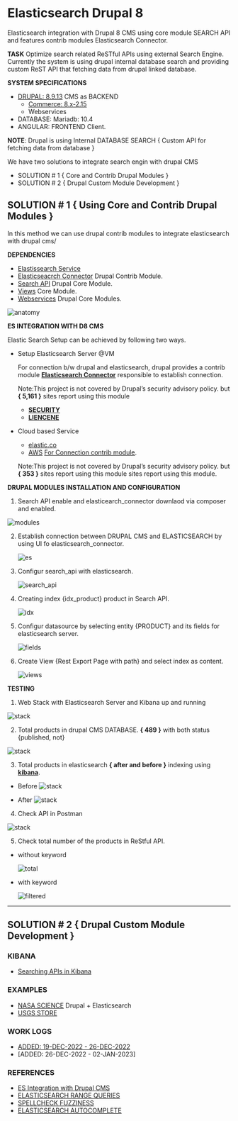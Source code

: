 # Elasticsearch Drupal 8

Elasticsearch integration with Drupal 8 CMS using core module SEARCH API and features contrib modules Elasticsearch Connector.

**TASK** Optimize search related ReSTful APIs using external Search Engine. Currently the system is using drupal internal database search and providing custom ReST API that fetching data from drupal linked database.

**SYSTEM SPECIFICATIONS**

- [DRUPAL: 8.9.13](https://www.drupal.org/project/drupal/releases/8.9.13) CMS as BACKEND
  - [Commerce: 8.x-2.15](https://www.drupal.org/project/commerce/releases/8.x-2.15)
  - Webservices
- DATABASE: Mariadb: 10.4
- ANGULAR: FRONTEND Client.

**NOTE**: Drupal is using Internal DATABASE SEARCH { Custom API for fetching data from database }

We have two solutions to integrate search engin with drupal CMS

- SOLUTION # 1 { Core and Contrib Drupal Modules }
- SOLUTION # 2 { Drupal Custom Module Development }

## SOLUTION # 1 { Using Core and Contrib Drupal Modules }

In this method we can use drupal contrib modules to integrate elasticsearch with drupal cms/

**DEPENDENCIES**

- [Elastissearch Service](https://www.elastic.co/)
- [Elasticseacrch Connector](https://www.drupal.org/project/elasticsearch_connector) Drupal Contrib Module.
- [Search API](https://www.drupal.org/project/drupal/releases/8.9.13) Drupal Core Module.
- [Views](https://www.drupal.org/project/drupal/releases/8.9.13) Core Module.
- [Webservices](https://www.drupal.org/project/drupal/releases/8.9.13) Drupal Core Modules.

![anatomy](https://github.com/arsibux/elasticsearch-drupal/blob/main/_draw/anatomy.png)

**ES INTEGRATION WITH D8 CMS**

Elastic Search Setup can be achieved by following two ways.

- Setup Elasticsearch Server @VM

  For connection b/w drupal and elasticsearch, drupal provides a contrib module [**Elasticsearch Connector**](https://www.drupal.org/project/elasticsearch_connector) responsible to establish connection.

  Note:This project is not covered by Drupal’s security advisory policy.
  but **{ 5,161 }** sites report using this module

  - [**SECURITY**](https://github.com/arsibux/elasticsearch-drupal/blob/main/_progress/SECURITY.md)
  - [**LIENCENE**](https://github.com/arsibux/elasticsearch-drupal/blob/main/_progress/LICENSE.md)

- Cloud based Service

  - [elastic.co](https://www.elastic.co/cloud/)
  - [AWS](https://aws.amazon.com/marketplace/pp/prodview-voru33wi6xs7k)
    [For Connection contrib module](https://www.drupal.org/project/elasticsearch_aws_connector).

  Note:This project is not covered by Drupal’s security advisory policy.
  but **{ 353 }** sites report using this module sites report using this module.

**DRUPAL MODULES INSTALLATION AND CONFIGURATION**

1. Search API enable and elasticearch_connector downlaod via composer and enabled.

![modules](https://github.com/arsibux/elasticsearch-drupal/blob/main/images/steps/es_enabled.png)

2. Establish connection between DRUPAL CMS and ELASTICSEARCH by using UI fo elasticsearch_connector.

   ![es](https://github.com/arsibux/elasticsearch-drupal/blob/main/images/steps/es.png)

3. Configur search_api with elasticsearch.

   ![search_api](https://github.com/arsibux/elasticsearch-drupal/blob/main/images/steps/search_api.png)

4. Creating index {idx_product} product in Search API.

   ![idx](https://github.com/arsibux/elasticsearch-drupal/blob/main/images/steps/idx.png)

5. Configur datasource by selecting entity {PRODUCT} and its fields for elasticsearch server.

   ![fields](https://github.com/arsibux/elasticsearch-drupal/blob/main/images/steps/idx.png)

6. Create View {Rest Export Page with path} and select index as content.

   ![views](https://github.com/arsibux/elasticsearch-drupal/blob/main/images/steps/view.png)

**TESTING**

1. Web Stack with Elasticsearch Server and Kibana up and running

![stack](https://github.com/arsibux/elasticsearch-drupal/blob/main/images/testing/stack.png)

2. Total products in drupal CMS DATABASE. **{ 489 }** with both status {published, not}

![stack](https://github.com/arsibux/elasticsearch-drupal/blob/main/images/testing/db.png)

3. Total products in elasticsearch **{ after and before }** indexing using [**kibana**](https://github.com/arsibux/elasticsearch-drupal/blob/main/_progress/KIBANA.md).

- Before
  ![stack](https://github.com/arsibux/elasticsearch-drupal/blob/main/images/testing/before.png)

- After
  ![stack](https://github.com/arsibux/elasticsearch-drupal/blob/main/images/testing/after.png)

4. Check API in Postman

![stack](https://github.com/arsibux/elasticsearch-drupal/blob/main/images/testing/postman.png)

5. Check total number of the products in ReStful API.

- without keyword

  ![total](https://github.com/arsibux/elasticsearch-drupal/blob/main/images/testing/total.png)

- with keyword

  ![filtered](https://github.com/arsibux/elasticsearch-drupal/blob/main/images/testing/filtered.png)

<hr>

## SOLUTION # 2 { Drupal Custom Module Development }

<!-- ### NEW MODULE { zain_elasticsearch } -->

### KIBANA

- [Searching APIs in Kibana](https://github.com/arsibux/elasticsearch-drupal/blob/main/_progress/KIBANA.md)

### EXAMPLES

- [NASA SCIENCE](https://science.nasa.gov/) Drupal + Elasticsearch
- [USGS STORE](https://store.usgs.gov/)

### WORK LOGS

- [ADDED: 19-DEC-2022 - 26-DEC-2022](https://github.com/arsibux/elasticsearch-drupal/blob/main/_progress/26_DEC_TO_02_JAN.md)
- [ADDED: 26-DEC-2022 - 02-JAN-2023]

### REFERENCES

- [ES Integration with Drupal CMS](https://www.lullabot.com/articles/indexing-content-from-drupal-8-to-elasticsearch)
- [ELASTICSEARCH RANGE QUERIES](https://linuxhint.com/elasticsearch-range-query/)
- [SPELLCHECK FUZZINESS](https://engineering.empathy.co/spellcheck-in-elasticsearch/)
- [ELASTICSEARCH AUTOCOMPLETE](https://opster.com/guides/elasticsearch/how-tos/elasticsearch-auto-complete-guide/)

<!-- -[Video](https://opendistro.github.io/for-elasticsearch-docs/docs/elasticsearch/ux/)
- [Video](https://medium.com/quantyca/reviving-an-e-commerce-search-engine-using-elasticsearch-)
- [Video](https://www.youtube.com/watch?v=_h12KHPg_WE)
- [Video](https://www.youtube.com/watch?v=K-DWcM886Z4)
- [Video](https://www.youtube.com/watch?v=_h12KHPg_WE)
- [Video](https://www.youtube.com/watch?v=OoMZPU4EGrU)
- [Video](https://www.youtube.com/watch?v=FkxAfpvRrbc) -->
